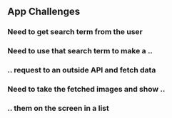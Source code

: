 ## App Challenges
### Need to get search term from the user
### Need to use that search term to make a ..
### .. request to an outside API and fetch data
### Need to take the fetched images and show ..
### .. them on the screen in a list